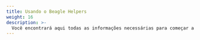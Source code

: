```yaml
---
title: Usando o Beagle Helpers
weight: 16
description: >-
  Você encontrará aqui todas as informações necessárias para começar a usar o Beagle Helpers.
---
```

